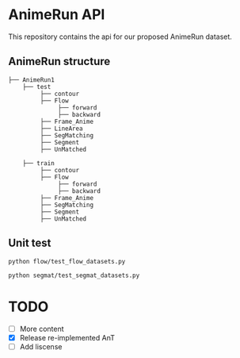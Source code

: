 # AnimeRun API
This repository contains the api for our proposed AnimeRun dataset.

## AnimeRun structure

```Shell
├── AnimeRun1
    ├── test
         ├── contour
         ├── Flow
              ├── forward
              ├── backward
         ├── Frame_Anime
         ├── LineArea
         ├── SegMatching
         ├── Segment
         ├── UnMatched
         
    ├── train
         ├── contour
         ├── Flow
              ├── forward
              ├── backward
         ├── Frame_Anime
         ├── SegMatching
         ├── Segment
         ├── UnMatched

```

## Unit test
    python flow/test_flow_datasets.py

    python segmat/test_segmat_datasets.py

# TODO
 - [ ] More content
 - [x] Release re-implemented AnT
 - [ ] Add liscense
